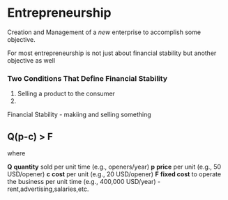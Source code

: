 # Entrepreneurship #

Creation and Management of a *new* enterprise to accomplish some objective.

For most entrepreneurship is not just about financial stability but another objective as well

### Two Conditions That Define Financial Stability ###

1. Selling a product to the consumer
2.

Financial Stability - makiing and selling something

## Q(p-c) > F ##

where

**Q** **quantity** sold per unit time (e.g., openers/year)
**p** **price** per unit (e.g., 50 USD/opener)
**c** **cost** per unit (e.g., 20 USD/opener)
**F** **fixed cost** to operate the business per unit time (e.g., 400,000 USD/year) -rent,advertising,salaries,etc.
